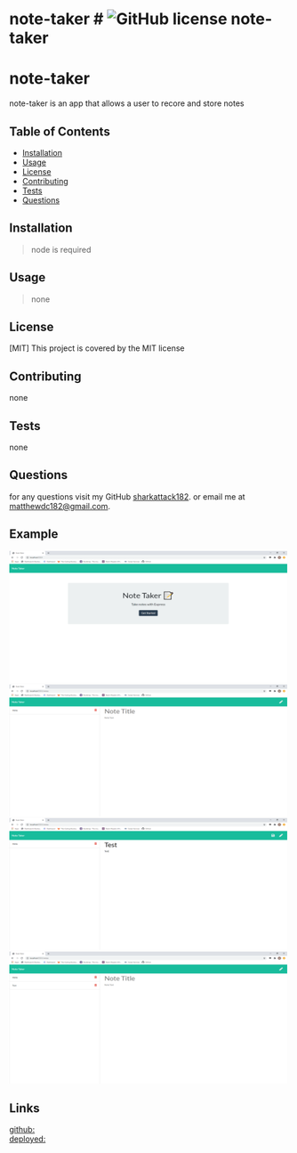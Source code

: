 # note-taker #  ![GitHub license](https://img.shields.io/badge/license-MIT-blue.svg) note-taker
 # note-taker

 note-taker is an app that allows a user to recore and store notes
 
 ## Table of Contents
 * [Installation](#Installation)
 * [Usage](#Usage)
 * [License](#License)
 * [Contributing](#Contributing)
 * [Tests](#Tests)
 * [Questions](#Questions)
 
 
 ## Installation
 
 > node is required
 
 
 ## Usage
 
 > none
 
 
 ## License
 [MIT]  This project is covered by the MIT license
 
 ## Contributing
 none
 
 ## Tests
 none

 ## Questions
 for any questions visit my GitHub [sharkattack182](https://github.com/sharkattack182).
 or email me at matthewdc182@gmail.com.

 ## Example

  <img src="public/assets/imgs/Capture.PNG" alt="example1" width="500" height="237"/>
  <br>
  <img src="public/assets/imgs/Capture2.PNG" alt="example1" width="500" height="237"/>
  <br> 
  <img src="public/assets/imgs/Capture3.PNG" alt="example1" width="500" height="237"/>
  <br>
  <img src="public/assets/imgs/Capture4.PNG" alt="example1" width="500" height="237"/>

 ## Links
 [github:](https://https://github.com/sharkattack182/note-taker)
 <br>
 [deployed:](https://fathomless-wave-82517.herokuapp.com/)
